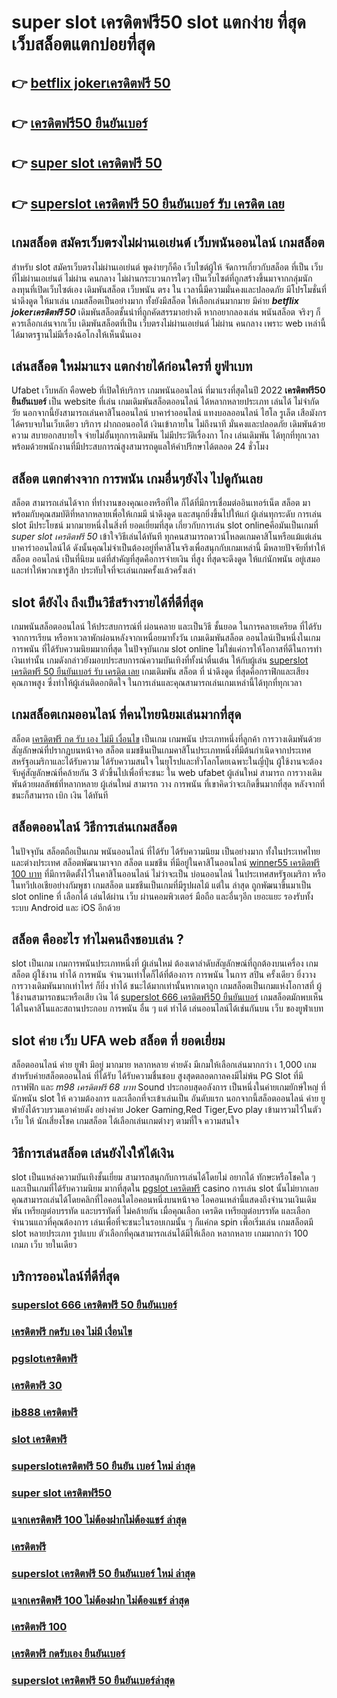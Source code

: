 # super slot เครดิตฟรี50  slot แตกง่าย ที่สุด เว็บสล็อตแตกบ่อยที่สุด

## 👉 [betflix jokerเครดิตฟรี 50](https://ufabet-auto.io1.me)
## 👉 [เครดิตฟรี50 ยืนยันเบอร์](https://ufabet168.77m.io)
## 👉 [super slot เครดิตฟรี 50](https://heylink.me/madam168)
## 👉 [superslot เครดิตฟรี 50 ยืนยันเบอร์ รับ เครดิต เลย](https://heylink.me/madam168)

##  เกมสล็อต สมัครเว็บตรงไม่ผ่านเอเย่นต์   เว็บพนันออนไลน์  เกมสล็อต

สำหรับ slot   สมัครเว็บตรงไม่ผ่านเอเย่นต์   พูดง่ายๆก็คือ เว็บไซต์ผู้ให้ จัดการเกี่ยวกับสล็อต  ที่เป็น  เว็บที่ไม่ผ่านเอเย่นต์ ไม่ผ่าน คนกลาง  ไม่ผ่านกระบวนการใดๆ เป็นเว็บไซต์ที่ถูกสร้างขึ้นมาจากกลุ่มนักลงทุนที่เปิดเว็บไซต์เอง  เดิมพันสล็อต  เว็บพนัน ตรง  ใน เวลานี้มีความมั่นคงและปลอดภัย มีโปรโมชั่นที่น่าดึงดูด ให้มาเล่น เกมสล็อตเป็นอย่างมาก ทั้งยังมีสล็อต ให้เลือกเล่นมากมาย มีค่าย ***betflix jokerเครดิตฟรี 50*** เดิมพันสล็อตชั้นนำที่ถูกคัดสรรมาอย่างดี หากอยากลองเล่น พนันสล็อต จริงๆ ก็ควรเลือกเล่นจากเว็บ เดิมพันสล็อตที่เป็น เว็บตรงไม่ผ่านเอเย่นต์   ไม่ผ่าน คนกลาง  เพราะ web เหล่านี้ได้มาตรฐานไม่มีเรื่องฉ้อโกงให้เห็นนั่นเอง


## เล่นสล็อต ใหม่มาแรง แตกง่ายได้ก่อนใครที่  ยูฟ่าเบท

 Ufabet เว็บหลัก คือweb ที่เปิดให้บริการ เกมพนันออนไลน์ ที่มาแรงที่สุดในปี 2022 **เครดิตฟรี50 ยืนยันเบอร์** เป็น website ที่เล่น เกมเดิมพันสล็อตออนไลน์ ได้หลากหลายประเภท  เล่นได้ ไม่จำกัดวัย นอกจากนี้ยังสามารถเล่นคาสิโนออนไลน์ บาคาร่าออนไลน์ แทงบอลออนไลน์ ไฮโล รูเล็ต เสือมังกร ได้ครบจบในเว็บเดียว บริการ ฝากถอนออโต้  เงินเข้าภายใน  ไม่ถึงนาที มั่นคงและปลอดภัย เดิมพันด้วยความ สบายอกสบายใจ  จ่ายไม่อั้นทุกการเดิมพัน ไม่มีประวัติเรื่องกา โกง  เล่นเดิมพัน ได้ทุกที่ทุกเวลา พร้อมด้วยพนักงานที่มีประสบการณ์สูงสามารถดูแลให้คำปรึกษาได้ตลอด 24 ชั่วโมง


## สล็อต แตกต่างจาก การพนัน  เกมอื่นๆยังไง ไปดูกันเลย

 สล็อต สามารถเล่นได้จาก ที่ทำงานของคุณเองหรือที่ใด ก็ได้ที่มีการเชื่อมต่ออินเทอร์เน็ต  สล็อต  มาพร้อมกับคุณสมบัติที่หลากหลายเพื่อให้เกมมี น่าดึงดูด และสนุกยิ่งขึ้นไปให้แก่ ผู้เล่นทุกระดับ การเล่น slot  มีประโยชน์  มากมายหนึ่งในสิ่งที่ ยอดเยี่ยมที่สุด เกี่ยวกับการเล่น slot onlineคือมันเป็นเกมที่ *super slot เครดิตฟรี 50* เข้าใจวิธีเล่นได้ทันที ทุกคนสามารถดาวน์โหลดเกมคาสิโนหรือแม้แต่เล่น บาคาร่าออนไลน์ได้ ดังนั้นคุณไม่จำเป็นต้องอยู่ที่คาสิโนจริงเพื่อสนุกกับเกมเหล่านี้ มีหลายปัจจัยที่ทำให้สล็อต ออนไลน์ เป็นที่นิยม แต่ที่สำคัญที่สุดคือการจ่ายเงิน ที่สูง ที่สุดจะดึงดูด ให้แก่นักพนัน อยู่เสมอและทำให้พวกเขารู้สึก ประทับใจที่จะเล่นเกมครั้งแล้วครั้งเล่า


##  slot  ดียังไง ถึงเป็นวิธีสร้างรายได้ที่ดีที่สุด 

 เกมพนันสล็อตออนไลน์ ให้ประสบการณ์ที่ ผ่อนคลาย และเป็นวิธี ชั้นยอด ในการคลายเครียด ที่ได้รับจากการเรียน หรือหาเวลาพักผ่อนหลังจากเหนื่อยมาทั้งวัน  เกมเดิมพันสล็อต ออนไลน์เป็นหนึ่งในเกมการพนัน ที่ได้รับความนิยมมากที่สุด ในปัจจุบันเกม slot online ไม่ใช่แค่การให้โอกาสที่ดีในการทำเงินเท่านั้น เกมดังกล่าวยังมอบประสบการณ์ความบันเทิงที่ทั้งน่าตื่นเต้น ให้กับผู้เล่น [superslot เครดิตฟรี 50 ยืนยันเบอร์ รับ เครดิต เลย](https://heylink.me/madam168)  เกมเดิมพัน สล็อต ที่ น่าดึงดูด ที่สุดคือกราฟิกและเสียงคุณภาพสูง ซึ่งทำให้ผู้เล่นติดอกติดใจ ในการเล่นและคุณสามารถเล่นเกมเหล่านี้ได้ทุกที่ทุกเวลา 


##  เกมสล็อตเกมออนไลน์ ที่คนไทยนิยมเล่นมากที่สุด

สล็อต [เครดิตฟรี กด รับ เอง ไม่มี เงื่อนไข](https://heylink.me/madam168) เป็นเกม เกมพนัน ประเภทหนึ่งที่ลูกค้า   การวางเดิมพันด้วยสัญลักษณ์ที่ปรากฏบนหน้าจอ สล็อต แมชชีนเป็นเกมคาสิโนประเภทหนึ่งที่มีต้นกำเนิดจากประเทศสหรัฐอเมริกาและได้รับความ  ได้รับความสนใจ ในยุโรปและทั่วโลกโดยเฉพาะในญี่ปุ่น  ผู้ใช้งานจะต้องจับคู่สัญลักษณ์ที่คล้ายกัน 3 ตัวขึ้นไปเพื่อที่จะชนะ ใน web  ufabet   ผู้เล่นใหม่ สามารถ   การวางเดิมพันด้วยผลลัพธ์ที่หลากหลาย  ผู้เล่นใหม่ สามารถ วาง  การพนัน ที่เขาคิดว่าจะเกิดขึ้นมากที่สุด หลังจากที่ชนะก็สามารถ  เบิก  เงิน ได้ทันที


## สล็อตออนไลน์ วิธีการเล่นเกมสล็อต

ในปัจจุบัน  สล็อตถือเป็นเกม พนันออนไลน์  ที่ได้รับ  ได้รับความนิยม เป็นอย่างมาก ทั้งในประเทศไทยและต่างประเทศ สล็อตพัฒนามาจาก สล็อต  แมชชีน ที่มีอยู่ในคาสิโนออนไลน์   [winner55 เครดิตฟรี 100 บาท](https://heylink.me/madam168) ที่มีการติดตั้งไว้ในคาสิโนออนไลน์   ไม่ว่าจะเป็น บ่อนออนไลน์ ในประเทศสหรัฐอเมริกา หรือในทวีปเอเชียอย่างกัมพูชา  เกมสล็อต แมชชีนเป็นเกมที่มีรูปผลไม้ แต่ใน ล่าสุด ถูกพัฒนาขึ้นมาเป็น  slot online  ที่ เลือกได้ เล่นได้ผ่าน  เว็บ ผ่านคอมพิวเตอร์  มือถือ และอื่นๆอีก เยอะแยะ รองรับทั้งระบบ Android และ iOS อีกด้วย

## สล็อต  คืออะไร ทำไมคนถึงชอบเล่น ?

 slot เป็นเกม  เกมการพนันประเภทหนึ่งที่ ผู้เล่นใหม่ ต้องเดาลำดับสัญลักษณ์ที่ถูกต้องบนเครื่อง เกมสล็อต  ผู้ใช้งาน ทำได้   การพนัน จำนวนเท่าใดก็ได้ที่ต้องการ  การพนัน ในการ สปิน ครั้งเดียว ยิ่งวาง  การวางเดิมพันมากเท่าไหร่ ก็ยิ่ง ทำได้ ชนะได้มากเท่านั้นหากเดาถูก  เกมสล็อตเป็นเกมแห่งโอกาสที่ ผู้ใช้งานสามารถชนะหรือเสีย เงิน ได้  [superslot 666 เครดิตฟรี50 ยืนยันเบอร์](https://ufabet.io1.me) เกมสล็อตมักพบเห็นได้ในคาสิโนและสถานประกอบ  การพนัน อื่น ๆ แต่ ทำได้ เล่นออนไลน์ได้เช่นกันบน เว็บ ของยูฟ่าเบท 


##   slot  ค่าย  เว็บ UFA  web  สล็อต ที่ ยอดเยี่ยม 

สล็อตออนไลน์  ค่าย  ยูฟ่า มีอยู่ มากมาย  หลากหลาย  ค่ายดัง มีเกมให้เลือกเล่นมากกว่า เ 1,000 เกม สำหรับค่ายสล็อตออนไลน์ ที่ได้รับ ได้รับความชื่นชอบ สูงสุดตลอดกาลคงมีไม่พ้น PG Slot ที่มีกราฟฟิก และ *m98 เครดิตฟรี 68 บาท* Sound ประกอบสุดอลังการ เป็นหนึ่งในค่ายเกมยักษ์ใหญ่ ที่ นักพนัน   slot ให้ ความต้องการ  และเลือกที่จะเข้าเล่นเป็น อันดับแรก  นอกจากนี้สล็อตออนไลน์ ค่าย ยูฟ่ายังได้รวบรวมเอาค่ายดัง อย่างค่าย Joker Gaming,Red Tiger,Evo play เข้ามารวมไว้ในตัว เว็บ ให้ นักเสี่ยงโชค เกมสล็อต ได้เลือกเล่นเกมต่างๆ ตามที่ใจ ความสนใจ  

## วิธีการเล่นสล็อต เล่นยังไงให้ได้เงิน
 slot เป็นแหล่งความบันเทิงชั้นเยี่ยม สามารถสนุกกับการเล่นได้โดยไม่ อยากได้ ทักษะหรือโชคใด ๆ และเป็นเกมที่ได้รับความนิยม มากที่สุดใน [pgslot เครดิตฟรี](https://heylink.me/madam168) casino  การเล่น slot นั้นไม่ยากเลยคุณสามารถเล่นได้โดยคลิกที่ไอคอนใดไอคอนหนึ่งบนหน้าจอ ไอคอนเหล่านี้แสดงถึงจำนวนเงินเดิมพัน  เหรียญต่อบรรทัด และบรรทัดที่ ไม่คล้ายกัน เมื่อคุณเลือก เครดิต   เหรียญต่อบรรทัด และเลือกจำนวนแถวที่คุณต้องการ เล่นเพื่อที่จะชนะในรอบเกมนั้น ๆ ก็แค่กด   spin เพื่อเริ่มเล่น เกมสล็อตมี slot หลายประเภท รูปแบบ ตัวเลือกที่คุณสามารถเล่นได้มีให้เลือก หลากหลาย เกมมากกว่า 100 เกมภ เว็บ ายในเดียว

## บริการออนไลน์ที่ดีที่สุด

### [superslot 666 เครดิตฟรี 50 ยืนยันเบอร์](https://atom.io/themes/superslot%20เครดิตฟรี%2050%20superslot%20เครดิตฟรี%20100%20โบนัส%20150%)
### [เครดิตฟรี กดรับ เอง ไม่มี เงื่อนไข](https://atom.io/themes/เครดิตฟรี%20กดรับเอง%2050%20เครดิตฟรี%20กดรับเอง%20100%20โบนัส%20150%)
### [pgslotเครดิตฟรี](https://atom.io/themes/เครดิตฟรี%2050%20ยืนยันเบอร์ล่าสุด%2050%20เครดิตฟรี%2050%20ยืนยันเบอร์ล่าสุด%20100%20โบนัส%20150%)
### [เครดิตฟรี 30](https://atom.io/themes/สล็อต%20เครดิตฟรี%2050ไม่ต้องฝากก่อน%20ไม่ต้องแชร์%20ยืนยันเบอร์โทรศัพท์%2050%20สล็อต%20เครดิตฟรี%2050ไม่ต้องฝากก่อน%20ไม่ต้องแชร์%20ยืนยันเบอร์โทรศัพท์%20100%20โบนัส%20150%)
### [ib888 เครดิตฟรี](https://atom.io/themes/สล็อต%20เครดิตฟรี%2050%20สล็อต%20เครดิตฟรี%20100%20โบนัส%20150%)
### [slot เครดิตฟรี](https://atom.io/themes/สล็อต%20เครดิตฟรี%2050%20ไม่ต้องฝากก่อน%20ไม่ต้องแชร์%20ยืนยันเบอร์โทรศัพท์%2050%20สล็อต%20เครดิตฟรี%2050%20ไม่ต้องฝากก่อน%20ไม่ต้องแชร์%20ยืนยันเบอร์โทรศัพท์%20100%20โบนัส%20150%)
### [superslotเครดิตฟรี 50 ยืนยัน เบอร์ ใหม่ ล่าสุด](https://atom.io/themes/เครดิตฟรี%20กดรับเอง%20ไม่มีเงื่อนไข%2050%20เครดิตฟรี%20กดรับเอง%20ไม่มีเงื่อนไข%20100%20โบนัส%20150%)
### [super slot เครดิตฟรี50](https://atom.io/themes/เครดิตฟรี%20ไม่มีเงื่อนไข%2050%20เครดิตฟรี%20ไม่มีเงื่อนไข%20100%20โบนัส%20150%)
### [แจกเครดิตฟรี 100 ไม่ต้องฝากไม่ต้องแชร์ ล่าสุด](https://atom.io/themes/แจกเครดิตฟรี%20100%20ไม่ต้องฝากไม่ต้องแชร์ล่าสุด%2050%20แจกเครดิตฟรี%20100%20ไม่ต้องฝากไม่ต้องแชร์ล่าสุด%20100%20โบนัส%20150%)
### [เครดิตฟรี](https://atom.io/themes/super%20slot%20เครดิตฟรี50%2050%20super%20slot%20เครดิตฟรี50%20100%20โบนัส%20150%)
### [superslot เครดิตฟรี 50 ยืนยันเบอร์ ใหม่ ล่าสุด](https://atom.io/themes/เครดิตฟรี%20ไม่ต้องฝาก%20ไม่ต้องแชร์%2050%20เครดิตฟรี%20ไม่ต้องฝาก%20ไม่ต้องแชร์%20100%20โบนัส%20150%)
### [แจกเครดิตฟรี 100 ไม่ต้องฝาก ไม่ต้องแชร์ ล่าสุด](https://atom.io/themes/แจกเครดิตฟรี%2050%20แจกเครดิตฟรี%20100%20โบนัส%20150%)
### [เครดิตฟรี 100](https://atom.io/themes/เครดิตฟรี%20ไม่มี%20เงื่อนไข%2050%20เครดิตฟรี%20ไม่มี%20เงื่อนไข%20100%20โบนัส%20150%)
### [เครดิตฟรี กดรับเอง ยืนยันเบอร์](https://atom.io/themes/เครดิตฟรี%2030%2050%20เครดิตฟรี%2030%20100%20โบนัส%20150%)
### [superslot เครดิตฟรี 50 ยืนยันเบอร์ล่าสุด](https://atom.io/themes/superslot%20เครดิตฟรี%2050%20ยืนยันเบอร์%20ใหม่%20ล่าสุด%2050%20superslot%20เครดิตฟรี%2050%20ยืนยันเบอร์%20ใหม่%20ล่าสุด%20100%20โบนัส%20150%)
